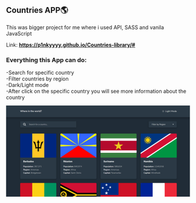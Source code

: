 ## Countries APP🌎

This was bigger project for me where i used API, SASS and vanila JavaScript

Link: **https://p1nkyyyy.github.io/Countries-library/#<br />**

### Everything this App can do:

-Search for specific country <br />
-Filter countries by region <br />
-Dark/Light mode <br />
-After click on the specific country you will see more information about the country <br />

<img src="./images/countries-preview.png">
